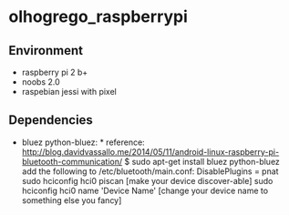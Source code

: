 # olhogrego_raspberrypi

## Environment
- raspberry pi 2 b+
- noobs 2.0
- raspebian jessi with pixel

## Dependencies
- bluez python-bluez:
		* reference: http://blog.davidvassallo.me/2014/05/11/android-linux-raspberry-pi-bluetooth-communication/
		$ sudo apt-get install bluez python-bluez
		add the following to /etc/bluetooth/main.conf:
		DisablePlugins = pnat
		sudo hciconfig hci0 piscan [make your device discover-able]
		sudo hciconfig hci0 name 'Device Name' [change your device name to something else you fancy]
		
		